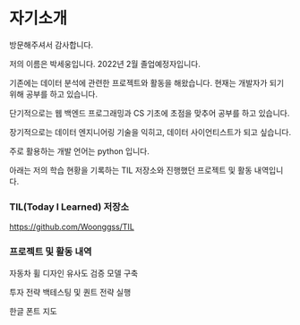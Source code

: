 # 자기소개
방문해주셔서 감사합니다. 

저의 이름은 박세웅입니다. 2022년 2월 졸업예정자입니다. 

기존에는 데이터 분석에 관련한 프로젝트와 활동을 해왔습니다. 현재는 개발자가 되기 위해 공부를 하고 있습니다. 

단기적으로는 웹 백엔드 프로그래밍과 CS 기초에 초점을 맞추어 공부를 하고 있습니다. 

장기적으로는 데이터 엔지니어링 기술을 익히고, 데이터 사이언티스트가 되고 싶습니다.

주로 활용하는 개발 언어는 python 입니다.

아래는 저의 학습 현황을 기록하는 TIL 저장소와 진행했던 프로젝트 및 활동 내역입니다.

### TIL(Today I Learned) 저장소
https://github.com/Woonggss/TIL

### 프로젝트 및 활동 내역

자동차 휠 디자인 유사도 검증 모델 구축

투자 전략 백테스팅 및 퀀트 전략 실행

한글 폰트 지도

